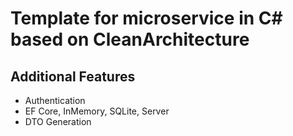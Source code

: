 # Template for microservice in C# based on CleanArchitecture

## Additional Features
- Authentication
- EF Core, InMemory, SQLite, Server
- DTO Generation